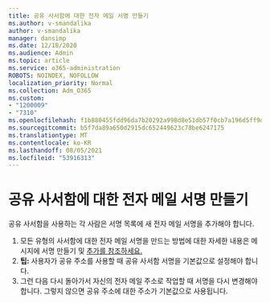 ```yaml
---
title: 공유 사서함에 대한 전자 메일 서명 만들기
ms.author: v-smandalika
author: v-smandalika
manager: dansimp
ms.date: 12/18/2020
ms.audience: Admin
ms.topic: article
ms.service: o365-administration
ROBOTS: NOINDEX, NOFOLLOW
localization_priority: Normal
ms.collection: Adm_O365
ms.custom:
- "1200009"
- "7310"
ms.openlocfilehash: f1b880455fdd96da7b20292a998d8e51db57f0cb7a196d5ff9dcb5ad2e484e25
ms.sourcegitcommit: b5f7da89a650d2915dc652449623c78be6247175
ms.translationtype: MT
ms.contentlocale: ko-KR
ms.lasthandoff: 08/05/2021
ms.locfileid: "53916313"
---
```

# <a name="create-an-email-signature-for-a-shared-mailbox"></a>공유 사서함에 대한 전자 메일 서명 만들기

공유 사서함을 사용하는 각 사람은 서명 목록에 새 전자 메일 서명을 추가해야 합니다.

1. 모든 유형의 사서함에 대한 전자 메일 서명을 만드는 방법에 대한 자세한 내용은 메시지에 서명 만들기 및 [추가를 참조하세요.](https://support.office.com/article/8ee5d4f4-68fd-464a-a1c1-0e1c80bb27f2)
2. **팁:** 사용자가 공유 주소를 사용할 때 공유 사서함 서명을 기본값으로 설정해야 합니다.
3. 그런 다음 다시 돌아가서 자신의 전자 메일 주소로 작업할 때 서명을 다시 변경해야 합니다. 그렇지 않으면 공유 주소에 대한 주소가 기본값으로 사용됩니다.
